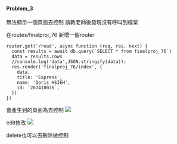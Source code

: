 #### Problem_3
無法顯示一個頁面去控制
請教老師後發現沒有呼叫到檔案

在routes/finalproj_76
新增一個router
```
router.get('/read', async function (req, res, next) {
  const results = await db.query(`SELECT * from finalproj_76`)
  data = results.rows
  //console.log('data',JSON.stringify(data));
  res.render('finalproj_76/index', {
    data,
    title: 'Express',
    name: 'Doris HSIEH',
    id: `207410076`,
  })
})

```

會產生到的頁面為去控制
![](https://i.imgur.com/ODyMsmr.jpg)

edit修改
![](https://i.imgur.com/EMG7UOK.jpg)

delete也可以去刪除做控制